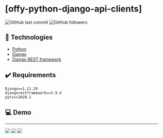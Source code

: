 # [offy-python-django-api-clients]

![GitHub last commit](https://img.shields.io/github/last-commit/FernandoCelmer/offy-python-django-api-clients) ![GitHub followers](https://img.shields.io/github/followers/FernandoCelmer?label=Fernando%20Celmer&style=social)

## 🚀 Technologies

- [Python](https://www.python.org/) 
- [Django](https://www.djangoproject.com/)
- [Django REST framework](https://www.django-rest-framework.org/)

## ✔️ Requirements

    Django==1.11.29
    djangorestframework==3.9.4
    pytz==2020.1

## 💻 Demo
________________________________
<p>
<img src="https://github.com/FernandoCelmer/offy-python-django-api-clients/blob/master/Design/basic-python-django-api-clientes-01.jpg">
<img src="https://github.com/FernandoCelmer/offy-python-django-api-clients/blob/master/Design/basic-python-django-api-clientes-02.jpg">
<img src="https://github.com/FernandoCelmer/offy-python-django-api-clients/blob/master/Design/basic-python-django-api-clientes-03.jpg">

 



